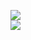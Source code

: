 [![](https://img.shields.io/badge/Made%20With-Github%20Spray-lightgrey.svg?style=for-the-badge&logo=github)](https://github.com/Annihil/github-spray#3777)  
[![](https://i.imgur.com/2DrTn0Z.gif)](https://github.com/Annihil/github-spray)